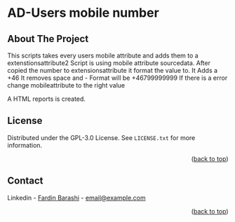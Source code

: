 # AD-Users mobile number

<!-- ABOUT THE PROJECT -->
## About The Project
This scripts takes every users mobile attribute and adds them to a extenstionsattribute2
Script is using mobile attribute sourcedata.
After copied the number to extensionsattribute it format the value to.
It Adds a +46
It removes space and -
Format will be +46799999999
If there is a error change mobileattribute to the right value

A HTML reports is created.



<!-- LICENSE -->
## License
Distributed under the GPL-3.0 License. See `LICENSE.txt` for more information.
<p align="right">(<a href="#readme-top">back to top</a>)</p>

<!-- CONTACT -->
## Contact

Linkedin - [Fardin Barashi]([https://twitter.com/your_username](https://www.linkedin.com/in/fardin-barashi-a56310a2/)) - email@example.com

<p align="right">(<a href="#readme-top">back to top</a>)</p>
